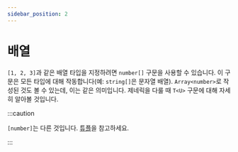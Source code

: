 ```yaml
---
sidebar_position: 2
---
```


# 배열

`[1, 2, 3]`과 같은 배열 타입을 지정하려면 `number[]` 구문을 사용할 수 있습니다. 이 구문은 모든 타입에 대해 작동합니다(예: `string[]`은 문자열 배열). `Array<number>`로 작성된 것도 볼 수 있는데, 이는 같은 의미입니다. 제네릭을 다룰 때 `T<U>` 구문에 대해 자세히 알아볼 것입니다.

:::caution

`[number]`는 다른 것입니다. [튜플](../object-types/generics.md#튜플-타입)을 참고하세요.

:::